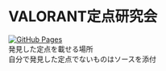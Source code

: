 # VALORANT定点研究会

[![GitHub Pages](https://img.shields.io/static/v1?label=GitHub+Pages&message=+&color=brightgreen&logo=github)](https://VvyLw.github.io/valorant-lineup/home.html)  
発見した定点を載せる場所  
自分で発見した定点でないものはソースを添付